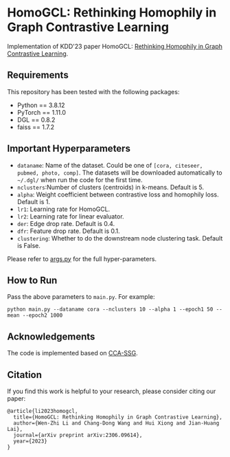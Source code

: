 # HomoGCL: Rethinking Homophily in Graph Contrastive Learning

Implementation of KDD'23 paper HomoGCL: [Rethinking Homophily in Graph Contrastive Learning](https://arxiv.org/abs/2306.09614).

## Requirements

This repository has been tested with the following packages:
- Python == 3.8.12
- PyTorch == 1.11.0
- DGL == 0.8.2
- faiss == 1.7.2

## Important Hyperparameters

- `dataname`: Name of the dataset. Could be one of `[cora, citeseer, pubmed, photo, comp]`. The datasets will be downloaded automatically to `~/.dgl/` when run the code for the first time.
- `nclusters`:Number of clusters (centroids) in k-means. Default is 5.
- `alpha`: Weight coefficient between contrastive loss and homophily loss. Default is 1.
- `lr1`: Learning rate for HomoGCL.
- `lr2`: Learning rate for linear evaluator.
- `der`: Edge drop rate. Default is 0.4.
- `dfr`: Feature drop rate. Default is 0.1.
- `clustering`: Whether to do the downstream node clustering task. Default is False.

Please refer to [args.py](args.py) for the full hyper-parameters.

## How to Run

Pass the above parameters to `main.py`. For example:

```
python main.py --dataname cora --nclusters 10 --alpha 1 --epoch1 50 --mean --epoch2 1000
```

## Acknowledgements

The code is implemented based on [CCA-SSG](https://github.com/hengruizhang98/CCA-SSG).

## Citation

If you find this work is helpful to your research, please consider citing our paper:

```
@article{li2023homogcl,
  title={HomoGCL: Rethinking Homophily in Graph Contrastive Learning},
  author={Wen-Zhi Li and Chang-Dong Wang and Hui Xiong and Jian-Huang Lai},
  journal={arXiv preprint arXiv:2306.09614},
  year={2023}
}
```
